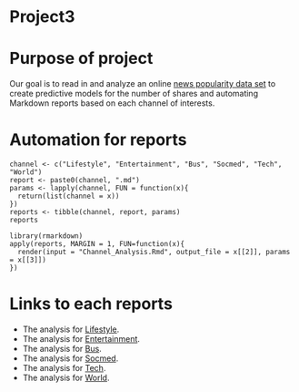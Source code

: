 # Project3

# Purpose of project
Our goal is to read in and analyze an online [news popularity data set](https://archive.ics.uci.edu/ml/datasets/Online+News+Popularity) to create predictive models for the number of shares and automating Markdown reports based on each channel of interests.

# Automation for reports
```{r}
channel <- c("Lifestyle", "Entertainment", "Bus", "Socmed", "Tech", "World")
report <- paste0(channel, ".md")
params <- lapply(channel, FUN = function(x){
  return(list(channel = x))
})
reports <- tibble(channel, report, params)
reports

library(rmarkdown)
apply(reports, MARGIN = 1, FUN=function(x){
  render(input = "Channel_Analysis.Rmd", output_file = x[[2]], params = x[[3]])
})
```
# Links to each reports
+ The analysis for [Lifestyle](LifestyleAnalysis.html).
+ The analysis for [Entertainment](EntertainmentAnalysis.html).
+ The analysis for [Bus](Bus.html).
+ The analysis for [Socmed](Socmed.html).
+ The analysis for [Tech](Tech.html).
+ The analysis for [World](World.html).
